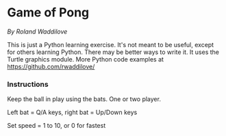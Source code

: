 # Game of Pong

*By Roland Waddilove*

This is just a Python learning exercise. It's not meant to be useful, except for others learning Python. There may be better ways to write it. It uses the Turtle graphics module. More Python code examples at https://github.com/rwaddilove/

### Instructions

Keep the ball in play using the bats. One or two player.

Left bat = Q/A keys, right bat = Up/Down keys

Set speed = 1 to 10, or 0 for fastest
